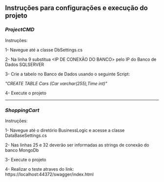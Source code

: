 ## **Instruções para configurações e execução do projeto**

### *ProjectCMD*

Instruções:

1- Navegue até a classe DbSettings.cs

2- Na linha 9 substitua <IP DE CONEXÃO DO BANCO> pelo IP do Banco de Dados SQLSERVER

3- Crie a tabelo no Banco de Dados usando o seguinte Script:

*"CREATE TABLE Cars (Car varchar(255),Time int)"*

4- Execute o projeto

---
### *ShoppingCart*

Instruções:

1- Navegue até o diretório BusinessLogic e acesse a classe DataBaseSettings.cs

2- Nas linhas 25 e 32 deverão ser informadas as strings de conexão do banco MongoDb

3- Execute o projeto

4- Realizar o teste atraves do link: 
https://localhost:44372/swagger/index.html





